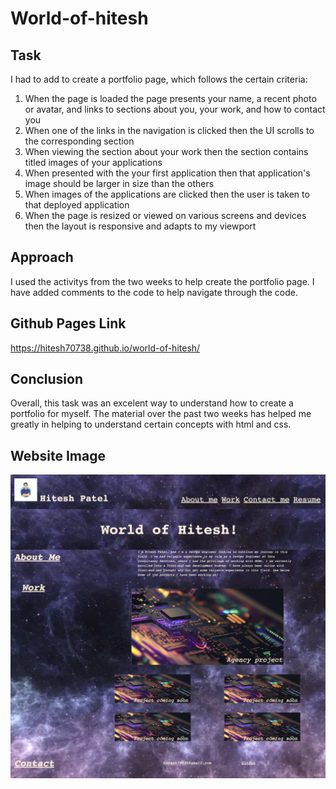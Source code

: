 # World-of-hitesh

## Task

<p> I had to add to create a portfolio page, which follows the certain criteria:</p>

<ol>
<li>When the page is loaded the page presents your name, a recent photo or avatar, and links to sections about you, your work, and how to contact you
<li>When one of the links in the navigation is clicked then the UI scrolls to the corresponding section
<li>When viewing the section about your work then the section contains titled images of your applications
<li>When presented with the your first application then that application's image should be larger in size than the others
<li>When images of the applications are clicked then the user is taken to that deployed application
<li>When the page is resized or viewed on various screens and devices then the layout is responsive and adapts to my viewport
</ol>

## Approach

I used the activitys from the two weeks to help create the portfolio page. I have added comments to the code to help navigate through the code. 

## Github Pages Link
https://hitesh70738.github.io/world-of-hitesh/


## Conclusion

Overall, this task was an excelent way to understand how to create a portfolio for myself. The material over the past two weeks has helped me greatly in helping to understand certain concepts with html and css.

## Website Image
<img src="./starter/images/final-image.png">

